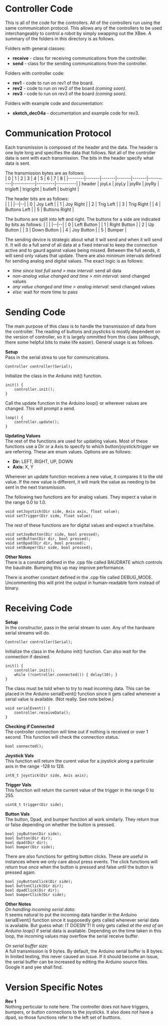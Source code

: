 # Controller Code  
This is all of the code for the controllers. All of the controllers run using the same communication protocol. This allows any of the controllers to be used interchangeably to control a robot by simply swapping out the XBee. A summary of the folders in this directory is as follows.
  
Folders with general classes:  
 - **receive** - class for receiving communications from the controller.   
 - **send** - class for the sending communications from the controller.   

Folders with controller code:
 - **rev1** - code to run on rev1 of the board.   
 - **rev2** - code to run on rev2 of the board *(coming soon)*.   
 - **rev3** - code to run on rev3 of the board *(coming soon)*.   
  
Folders with example code and documentation:
 - **sketch_dec04a** - documentation and example code for rev3.   

# Communication Protocol  
Each transmission is composed of the header and the data.  The header is one byte long and specifies the data that follows. Not all of the controller data is sent with each transmission. The bits in the header specify what data is sent.  

The transmission bytes are as follows:  
|   0    |   1   |   2   |   3   |   4   |    5     |     6     |    7    |    8     |
|--------|-------|-------|-------|-------|----------|-----------|---------|----------|
| header | joyLx | joyLy | joyRx | joyRy | trigleft | trigright | butleft | butright |
  
The header bits are as follows:  
|  |  |
|--|--|
| 0 | Joy Left      |
| 1 | Joy Right     |
| 2 | Trig Left     |
| 3 | Trig Right    |
| 4 | Buttons Left  |
| 5 | Buttons Right |  
  
The buttons are split into left and right. The buttons for a side are indicated by bits as follows:
|  |  |
|--|--|
| 0 | Left Button  |
| 1 | Right Button |
| 2 | Up Button    |
| 3 | Down Button  |
| 4 | Joy Button   |
| 5 | Bumper       |


The sending device is strategic about what it will send and when it will send it. It will do a full send of all data at a fixed interval to keep the connection active and to gaurd against values being missed. Between the full sends, it will send only values that update. There are also minimum intervals defined for sending analog and digital values. The exact logic is as follows:
- *time since last full send > max interval:* send all data
- *non-analog value changed and time > min interval:* send changed values
- *any value changed and time > analog interval:* send changed values
- *else:* wait for more time to pass



# Sending Code  
The main purpose of this class is to handle the transmission of data from the controller. The reading of buttons and joysticks is mostly dependent on the version of controller, so it is largely ommitted from this class (although, there some helpful bits to make life easier). General usage is as follows.  

**Setup**  
Pass in the serial strea to use for communications.

    Controller controller(Serial);  

Initialize the class in the Arduino init() function.

    init() {
	    controller.init();
    }

Call the update function in the Arduino loop() or wherever values are changed. This will prompt a send.

    loop() {
	    controller.update();
    }


**Updating Values**  
The rest of the functions are used for updating values. Most of these functions use a Dir or a Axis to specify to which button/joystick/trigger we are referring. These are enum values.  Options are as follows:  

 - **Dir:** LEFT, RIGHT, UP, DOWN
 - **Axis:** X, Y

Whenever an update function receives a new value, it compares it to the old value. If the new value is different, it will mark the value as needing to be sent in the next transmission.

The following two functions are for analog values. They expect a value in the range 0.0 to 1.0.  

    void setJoystick(Dir side, Axis axis, float value);
    void setTrigger(Dir side, float value);

The rest of these functions are for digital values and expect a true/false.

    void setJoyButton(Dir side, bool pressed);
    void setButton(Dir dir, bool pressed);
    void setDpad(Dir dir, bool pressed);
    void setBumper(Dir side, bool pressed);



**Other Notes**  
There is a constant defined in the .cpp file called BAUDRATE which controls the baudrate. Bumping this up may improve performance.  

There is another constant defined in the .cpp file called DEBUG_MODE. Uncommenting this will print the output in human-readable form instead of binary.   

# Receiving Code  

**Setup**  
In the constructor, pass in the serial stream to user. Any of the hardware serial streams will do.

    Controller controller(Serial);  

Initialize the class in the Arduino init() function. Can also wait for the connection if desired.

    init() {
	    controller.init();
		while (!controller.connected()) { delay(10); }
    }

The class must be told when to try to read incoming data. This can be placed in the Arduino serialEvent() function since it gets called whenever a serial value is available. (Not really. See note below.)

	void serialEvent() {
		controller.receiveData();
	}

  
**Checking if Connected**  
The controller connection will time out if nothing is received or over 1 second. This function will check the connection status.

    bool connected();

**Joystick Vals**  
This function will return the curent value for a joystick along a particular axis in the range -128 to 128. 

    int8_t joystick(Dir side, Axis axis);

**Trigger Vals**  
This function will return the current value of the trigger in the range 0 to 255.

    uint8_t trigger(Dir side);

**Button Vals**  
The button, Dpad, and bumper function all work similarly. They return true or false depending on whether the button is pressed.  

    bool joyButton(Dir side);
    bool button(Dir dir);
    bool dpad(Dir dir);
    bool bumper(Dir side);
    
There are also functions for getting button clicks. These are useful in instances where we only care about press events. The click functions will return true *once* when the button is pressed and false until the button is pressed again.

    bool joyButtonClick(Dir side);
    bool buttonClick(Dir dir);
    bool dpadClick(Dir dir);
    bool bumperClick(Dir side);
    

**Other Notes**  
*On handling incoming serial data:*  
It seems natural to put the incoming data handler in the Arduino  serialEvent() function since it supposedly gets called whenever serial data is available. But guess what: IT DOESN'T! It only gets called *at the end of an Arduino loop()* if serial data is available. Depending on the time taken in this loop, the incoming values may overflow the serial receive buffer.  
  
*On serial buffer size:*  
A full transmission is 9 bytes. By default, the Arduino serial buffer is 8 bytes. In limited testing, this never caused an issue. If it should become an issue, the serial buffer can be increased by editing the Arduino source files. Google it and yee shall find.  

# Version Specific Notes
**Rev 1**  
Nothing perticular to note here. The controller does not have triggers, bumpers, or button connections to the joysticks. It also does not have a dpad, so those functions refer to the left set of butttons.
